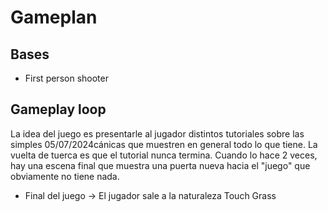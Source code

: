 # Gameplan 

## Bases 
- First person shooter 

## Gameplay loop
La idea del juego es presentarle al jugador distintos tutoriales sobre las simples 05/07/2024cánicas que muestren en general todo lo que tiene. 
La vuelta de tuerca es que el tutorial nunca termina. Cuando lo hace 2 veces, hay una escena final que muestra una puerta nueva hacia el "juego" que obviamente no tiene nada.

- Final del juego -> El jugador sale a la naturaleza Touch Grass
